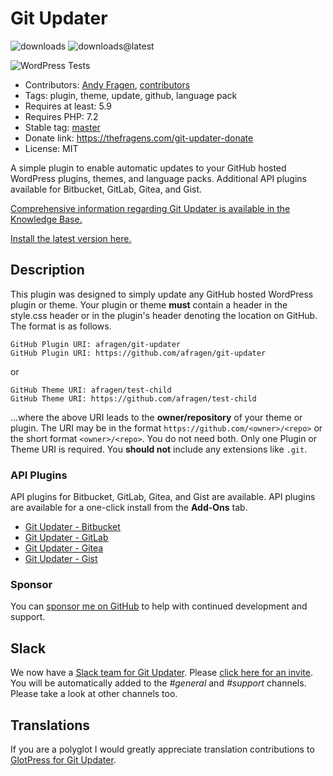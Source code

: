 # Git Updater

![downloads](https://img.shields.io/github/downloads/afragen/git-updater/total) ![downloads@latest](https://img.shields.io/github/downloads/afragen/git-updater/latest/total)

![WordPress Tests](https://github.com/afragen/git-updater/workflows/WordPress%20Tests/badge.svg)

* Contributors: [Andy Fragen](https://github.com/afragen), [contributors](https://github.com/afragen/git-updater/graphs/contributors)
* Tags: plugin, theme, update, github, language pack
* Requires at least: 5.9
* Requires PHP: 7.2
* Stable tag: [master](https://github.com/afragen/git-updater/releases/latest)
* Donate link: <https://thefragens.com/git-updater-donate>
* License: MIT

A simple plugin to enable automatic updates to your GitHub hosted WordPress plugins, themes, and language packs. Additional API plugins available for Bitbucket, GitLab, Gitea, and Gist.

[Comprehensive information regarding Git Updater is available in the Knowledge Base.](https://git-updater.com/knowledge-base)

[Install the latest version here.](https://github.com/afragen/git-updater/releases/latest)

## Description

This plugin was designed to simply update any GitHub hosted WordPress plugin or theme. Your plugin or theme **must** contain a header in the style.css header or in the plugin's header denoting the location on GitHub. The format is as follows.

    GitHub Plugin URI: afragen/git-updater
    GitHub Plugin URI: https://github.com/afragen/git-updater

or

    GitHub Theme URI: afragen/test-child
    GitHub Theme URI: https://github.com/afragen/test-child

...where the above URI leads to the __owner/repository__ of your theme or plugin. The URI may be in the format `https://github.com/<owner>/<repo>` or the short format `<owner>/<repo>`. You do not need both. Only one Plugin or Theme URI is required. You **should not** include any extensions like `.git`.

### API Plugins

API plugins for Bitbucket, GitLab, Gitea, and Gist are available. API plugins are available for a one-click install from the **Add-Ons** tab.

* [Git Updater - Bitbucket](https://github.com/afragen/git-updater-bitbucket/releases/latest)
* [Git Updater - GitLab](https://github.com/afragen/git-updater-gitlab/releases/latest)
* [Git Updater - Gitea](https://github.com/afragen/git-updater-gitea/releases/latest)
* [Git Updater - Gist](https://github.com/afragen/git-updater-gist/releases/latest)

### Sponsor

You can [sponsor me on GitHub](https://github.com/sponsors/afragen) to help with continued development and support.

## Slack

We now have a [Slack team for Git Updater](https://git-updater.slack.com). Please [click here for an invite](https://join.slack.com/t/git-updater/shared_invite/zt-1extq97hy-FjA1QAhjGNDzmFjjlRv3rg). You will be automatically added to the _#general_ and _#support_ channels. Please take a look at other channels too.

## Translations

If you are a polyglot I would greatly appreciate translation contributions to [GlotPress for Git Updater](https://translate.git-updater.com).
